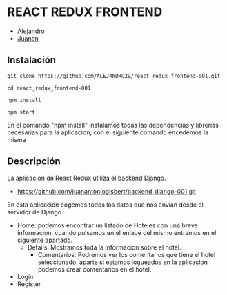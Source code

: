 # REACT REDUX FRONTEND

- [Alejandro](https://github.com/ALEJ4NDRO29/)
- [Juanan](https://github.com/juanantoniogisbert)


## Instalación
    git clone https://github.com/ALEJ4NDRO29/react_redux_frontend-001.git

    cd react_redux_frontend-001

    npm install

    npm start

En el comando "npm install" instalamos todas las dependencias y librerias necesarias para la aplicacion, con el siguiente comando encedemos la misma

## Descripción 

La aplicacion de React Redux utiliza el backend Django.

 - https://github.com/juanantoniogisbert/backend_django-001.git


En esta aplicación cogemos todos los datos que nos envian desde el servidor de Django.
- Home: podemos encontrar un listado de Hoteles con una breve informacion, cuando pulsamos en el enlace del mismo entramos en el siguiente apartado.
    - Details: Mostramos toda la informacion sobre el hotel.
        - Comentarios: Podremos ver los comentarios que tiene el hotel seleccionado, aparte si estamos logueados en la aplicacion podemos crear comentarios en el hotel.
- Login
- Register